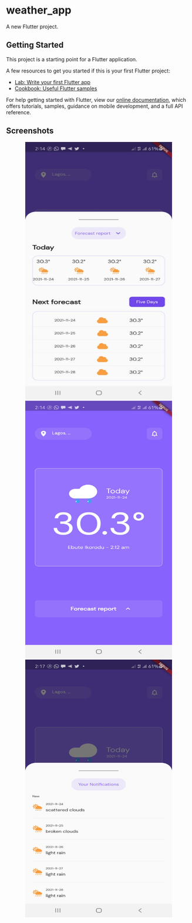 # weather_app

A new Flutter project.

## Getting Started

This project is a starting point for a Flutter application.

A few resources to get you started if this is your first Flutter project:

- [Lab: Write your first Flutter app](https://flutter.dev/docs/get-started/codelab)
- [Cookbook: Useful Flutter samples](https://flutter.dev/docs/cookbook)

For help getting started with Flutter, view our
[online documentation](https://flutter.dev/docs), which offers tutorials,
samples, guidance on mobile development, and a full API reference.

## Screenshots
<div align="center">
  <img src="/ss/img1.jpeg" width="400px" height="700"/>
  <img src="/ss/img2.jpeg" width="400px" height="700"/>
  <img src="/ss/img3.jpeg" width="400px" height="700"/>
 </div>
  
